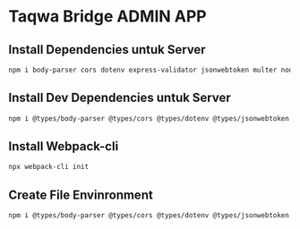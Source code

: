 # Taqwa Bridge ADMIN APP

## Install Dependencies untuk Server

```bash
npm i body-parser cors dotenv express-validator jsonwebtoken multer nodemailer pg reflect-metadata typeorm validator winston express moment
```

## Install Dev Dependencies untuk Server

```bash
npm i @types/body-parser @types/cors @types/dotenv @types/jsonwebtoken @types/multer @types/nodemailer @types/validator webpack ts-loader terser-webpack-plugin webpack-node-externals --save-dev
```

## Install Webpack-cli

```bash
npx webpack-cli init
```

## Create File Envinronment

```bash
npm i @types/body-parser @types/cors @types/dotenv @types/jsonwebtoken @types/multer @types/nodemailer @types/validator webpack ts-loader terser-webpack-plugin webpack-node-externals --save-dev
```


